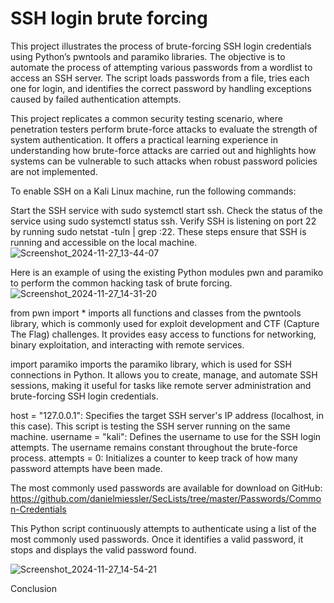 # SSH login brute forcing

This project illustrates the process of brute-forcing SSH login credentials using Python’s pwntools and paramiko libraries. The objective is to automate the process of attempting various passwords from a wordlist to access an SSH server. The script loads passwords from a file, tries each one for login, and identifies the correct password by handling exceptions caused by failed authentication attempts.

This project replicates a common security testing scenario, where penetration testers perform brute-force attacks to evaluate the strength of system authentication. It offers a practical learning experience in understanding how brute-force attacks are carried out and highlights how systems can be vulnerable to such attacks when robust password policies are not implemented.

To enable SSH on a Kali Linux machine, run the following commands:

Start the SSH service with sudo systemctl start ssh.
Check the status of the service using sudo systemctl status ssh.
Verify SSH is listening on port 22 by running sudo netstat -tuln | grep :22.
These steps ensure that SSH is running and accessible on the local machine.
![Screenshot_2024-11-27_13-44-07](https://github.com/user-attachments/assets/c522aa48-f008-4882-9e29-896688024fd6)

Here is an example of using the existing Python modules pwn and paramiko to perform the common hacking task of brute forcing.
![Screenshot_2024-11-27_14-31-20](https://github.com/user-attachments/assets/d016d4f8-85f9-427a-a0f3-53fe566aa47b)

from pwn import * imports all functions and classes from the pwntools library, which is commonly used for exploit development and CTF (Capture The Flag) challenges. It provides easy access to functions for networking, binary exploitation, and interacting with remote services.

import paramiko imports the paramiko library, which is used for SSH connections in Python. It allows you to create, manage, and automate SSH sessions, making it useful for tasks like remote server administration and brute-forcing SSH login credentials.

host = "127.0.0.1": Specifies the target SSH server's IP address (localhost, in this case). This script is testing the SSH server running on the same machine.
username = "kali": Defines the username to use for the SSH login attempts. The username remains constant throughout the brute-force process.
attempts = 0: Initializes a counter to keep track of how many password attempts have been made.

The most commonly used passwords are available for download on GitHub: https://github.com/danielmiessler/SecLists/tree/master/Passwords/Common-Credentials

This Python script continuously attempts to authenticate using a list of the most commonly used passwords. Once it identifies a valid password, it stops and displays the valid password found.

![Screenshot_2024-11-27_14-54-21](https://github.com/user-attachments/assets/273d81ba-43e9-4a5a-8ff0-1b9c9859f4a3)

Conclusion
